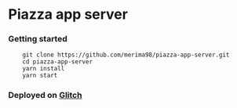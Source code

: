 # Piazza app server

### Getting started

```
    git clone https://github.com/merima98/piazza-app-server.git
    cd piazza-app-server
    yarn install
    yarn start
```

### Deployed on [Glitch](https://glitch.com/)
